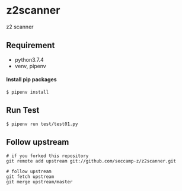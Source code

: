 # z2scanner
z2 scanner

## Requirement
- python3.7.4
- venv, pipenv

#### Install pip packages
`$ pipenv install`

## Run Test
`$ pipenv run test/test01.py`

## Follow upstream
```
# if you forked this repository
git remote add upstream git://github.com/seccamp-z/z2scanner.git

# follow upstream
git fetch upstream
git merge upstream/master
```
